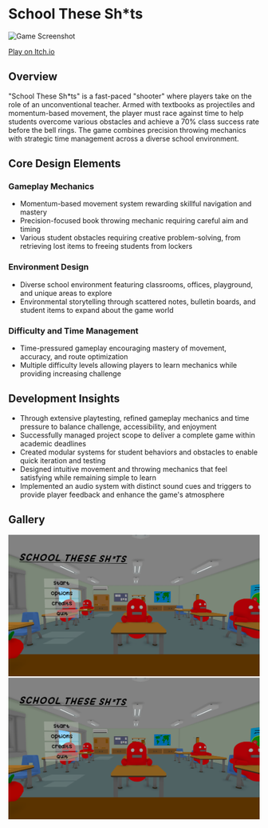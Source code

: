 <div class="page-content">

# School These Sh*ts

![Game Screenshot](https://dakillerxd.github.io/portfolio/content/games/school-these-shits/main.png)

[Play on Itch.io](https://danielnoam.itch.io/school-these-shts)

<div class="project-card">

## Overview

"School These Sh*ts" is a fast-paced "shooter" where players take on the role of an unconventional teacher. Armed with textbooks as projectiles and momentum-based movement, the player must race against time to help students overcome various obstacles and achieve a 70% class success rate before the bell rings. The game combines precision throwing mechanics with strategic time management across a diverse school environment.

</div>
<div class="project-card">
    
## Core Design Elements

### Gameplay Mechanics

- Momentum-based movement system rewarding skillful navigation and mastery
- Precision-focused book throwing mechanic requiring careful aim and timing
- Various student obstacles requiring creative problem-solving, from retrieving lost items to freeing students from lockers

### Environment Design

- Diverse school environment featuring classrooms, offices, playground, and unique areas to explore
- Environmental storytelling through scattered notes, bulletin boards, and student items to expand about the game world

### Difficulty and Time Management

- Time-pressured gameplay encouraging mastery of movement, accuracy, and route optimization
- Multiple difficulty levels allowing players to learn mechanics while providing increasing challenge

</div>
<div class="project-card">
    
## Development Insights

- Through extensive playtesting, refined gameplay mechanics and time pressure to balance challenge, accessibility, and enjoyment
- Successfully managed project scope to deliver a complete game within academic deadlines
- Created modular systems for student behaviors and obstacles to enable quick iteration and testing
- Designed intuitive movement and throwing mechanics that feel satisfying while remaining simple to learn
- Implemented an audio system with distinct sound cues and triggers to provide player feedback and enhance the game's atmosphere

</div>

## Gallery

<div class="image-gallery">
    <img src="./gameplay1.png" alt="Gameplay showing book throwing mechanic">
    <img src="./gameplay2.png" alt="Classroom environment">
</div>
